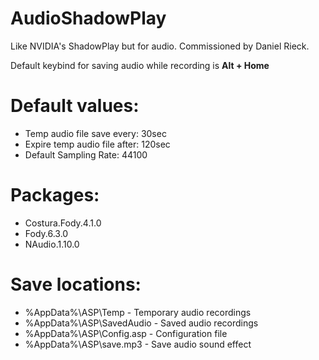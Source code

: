 # AudioShadowPlay
Like NVIDIA's ShadowPlay but for audio. Commissioned by Daniel Rieck.

Default keybind for saving audio while recording is **Alt + Home**

# Default values:
- Temp audio file save every: 30sec
- Expire temp audio file after: 120sec
- Default Sampling Rate: 44100

# Packages:
- Costura.Fody.4.1.0
- Fody.6.3.0
- NAudio.1.10.0

# Save locations:
- %AppData%\ASP\Temp - Temporary audio recordings
- %AppData%\ASP\SavedAudio - Saved audio recordings
- %AppData%\ASP\Config.asp - Configuration file
- %AppData%\ASP\save.mp3 - Save audio sound effect
